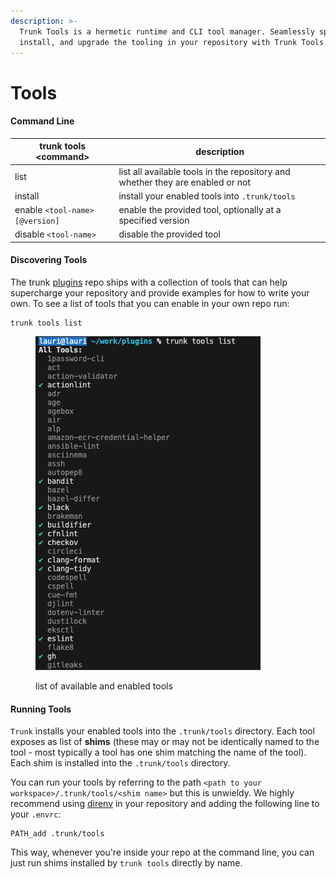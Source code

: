 ```yaml
---
description: >-
  Trunk Tools is a hermetic runtime and CLI tool manager. Seamlessly specify,
  install, and upgrade the tooling in your repository with Trunk Tools.
---
```


# Tools

#### Command Line

| trunk tools \<command>         | description                                                                    |
| ------------------------------ | ------------------------------------------------------------------------------ |
| list                           | list all available tools in the repository and whether they are enabled or not |
| install                        | install your enabled tools into `.trunk/tools`                                 |
| enable `<tool-name>[@version]` | enable the provided tool, optionally at a specified version                    |
| disable `<tool-name>`          | disable the provided tool                                                      |

#### Discovering Tools

The trunk [plugins](https://github.com/trunk-io/plugins) repo ships with a collection of tools that can help supercharge your repository and provide examples for how to write your own. To see a list of tools that you can enable in your own repo run:

```shell
trunk tools list
```



<figure><img src="../../.gitbook/assets/image (7).png" alt=""><figcaption><p>list of available and enabled tools</p></figcaption></figure>

#### Running Tools

`Trunk` installs your enabled tools into the `.trunk/tools` directory. Each tool exposes as list of **shims** (these may or may not be identically named to the tool - most typically a tool has one shim matching the name of the tool). Each shim is installed into the `.trunk/tools` directory.

You can run your tools by referring to the path `<path to your workspace>/.trunk/tools/<shim name>` but this is unwieldy. We highly recommend using [direnv](https://direnv.net/) in your repository and adding the following line to your `.envrc`:

```
PATH_add .trunk/tools
```

This way, whenever you're inside your repo at the command line, you can just run shims installed by `trunk tools` directly by name.
